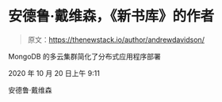 # 安德鲁·戴维森，《新书库》的作者

> 原文：<https://thenewstack.io/author/andrewdavidson/>

MongoDB 的多云集群简化了分布式应用程序部署

2020 年 10 月 20 日上午 9:11

安德鲁·戴维森